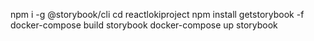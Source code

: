 npm i -g @storybook/cli
cd reactlokiproject
npm install
getstorybook -f
docker-compose build storybook
docker-compose up storybook
